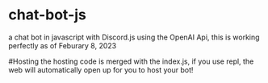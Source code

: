 # chat-bot-js
a chat bot in javascript with Discord.js using the OpenAI Api, this is working perfectly as of Feburary 8, 2023

#Hosting
the hosting code is merged with the index.js, if you use repl, the web will automatically open up for you to host your bot!
